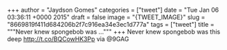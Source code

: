 
+++
author = "Jaydson Gomes"
categories = ["tweet"]
date = "Tue Jan 06 03:36:11 +0000 2015"
draft = false
image = "{TWEET_IMAGE}"
slug = "8669819f411d684206b2f7c916ea34e3ec1d777a"
tags = ["tweet"]
title = """Never knew spongebob was ..."""
+++
Never knew spongebob was this deep http://t.co/BQCowHK3Pp via @9GAG
